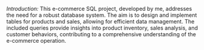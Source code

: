 *Introduction:*
This e-commerce SQL project, developed by me, addresses the need for a robust database system. The aim is to design and implement tables for products and sales, allowing for efficient data management. The included queries provide insights into product inventory, sales analysis, and customer behaviors, contributing to a comprehensive understanding of the e-commerce operation.
